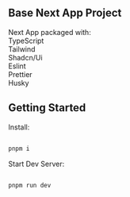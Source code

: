 ## Base Next App Project

Next App packaged with:  
TypeScript  
Tailwind  
Shadcn/Ui  
Eslint  
Prettier  
Husky  

## Getting Started

Install:

```bash

pnpm i

```

Start Dev Server:

```bash

pnpm run dev

```
